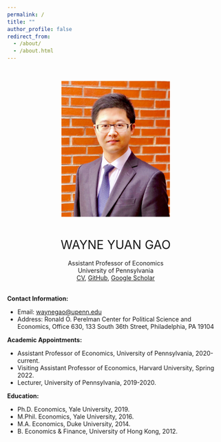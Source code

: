 ```yaml
---
permalink: /
title: ""
author_profile: false
redirect_from: 
  - /about/
  - /about.html
---
```


<p>&nbsp;</p>
<div style="text-align: center;">
  <img src="images/BrickLargeS.jpg" alt="Profile Image" style="width:50%;">
</div>
<p>&nbsp;</p>

<div style="text-align: center; font-size: 2em;">
  WAYNE YUAN GAO
</div>

<br />

<div style="text-align: center;">
  Assistant Professor of Economics<br>
  University of Pennsylvania<br>
</div>

<div style="text-align: center;">
  <a href="files/GaoWayne_CV250210.pdf">CV</a>,
  <a href="https://github.com/wayne-y-gao">GitHub</a>,
  <a href="https://scholar.google.com/citations?user=fjLSVhgAAAAJ">Google Scholar</a>
</div>

<br />

**Contact Information:** 
* Email: [waynegao@upenn.edu](mailto:waynegao@upenn.edu)
* Address: Ronald O. Perelman Center for Political Science and Economics, Office 630, 133 South 36th Street, Philadelphia, PA 19104



**Academic Appointments:**
* Assistant Professor of Economics, University of Pennsylvania, 2020-current.
* Visiting Assistant Professor of Economics, Harvard University, Spring 2022.
* Lecturer, University of Pennsylvania, 2019-2020.

**Education:**
* Ph.D. Economics, Yale University, 2019.​ 
* M.Phil. Economics, Yale University, 2016.
* M.A. Economics, Duke University, 2014.
* B. Economics & Finance, University of Hong Kong, 2012.
